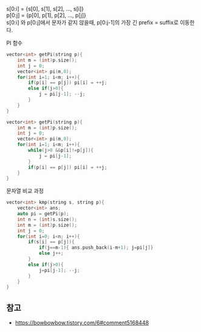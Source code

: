 s[0:i] = {s[0], s[1], s[2], ..., s[i]}  
p[0:j] = {p[0], p[1], p[2], ..., p[j]}  
s[0:i] 와 p[0:j]에서 문자가 같지 않을때, p[0:j-1]의 가장 긴 prefix = suffix로 이동한다. 


PI 함수
```cpp
vector<int> getPi(string p){
	int m = (int)p.size();
	int j = 0;
	vector<int> pi(m,0);
	for(int i=1; i<m; i++){
		if(p[i] == p[j]) pi[i] = ++j;
		else if(j>0){
			j = pi[j-1]; --j;
		}
	}
}
```
```cpp
vector<int> getPi(string p){
	int m = (int)p.size();
	int j = 0;
	vector<int> pi(m,0);
	for(int i=1; i<m; i++){
		while(j>0 &&p[i]!=p[j]){
			j = pi[j-1];
		}
		if(p[i] == p[j]) pi[i] = ++j;
	}
}
```
문자열 비교 과정
```cpp
vector<int> kmp(string s, string p){
	vector<int> ans;
	auto pi = getPi(p);
	int n = (int)s.size();
	int m = (int)p.size();
	int j = 0;
	for(int i=0; i<n; i++){
		if(s[i] == p[j]){
			if(j==m-1){ ans.push_back(i-m+1); j=pi[j]}
			else j++;
		}
		else if(j>0){
			j=pi[j-1]; --j;
		}
	}
}
```

## 참고
 
 * https://bowbowbow.tistory.com/6#comment5168448
 

